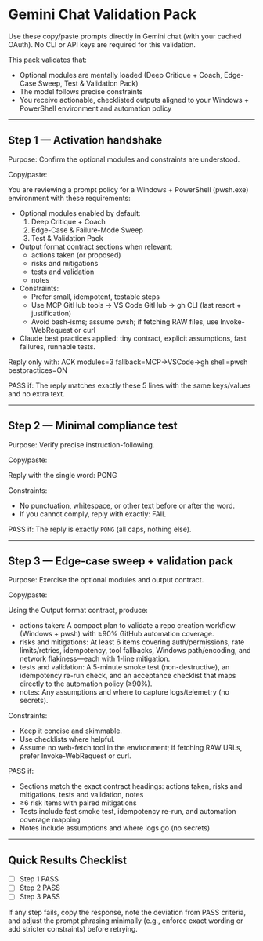 # Gemini Chat Validation Pack

Use these copy/paste prompts directly in Gemini chat (with your cached OAuth). No CLI or API keys are required for this validation.

This pack validates that:
- Optional modules are mentally loaded (Deep Critique + Coach, Edge-Case Sweep, Test & Validation Pack)
- The model follows precise constraints
- You receive actionable, checklisted outputs aligned to your Windows + PowerShell environment and automation policy

---

## Step 1 — Activation handshake
Purpose: Confirm the optional modules and constraints are understood.

Copy/paste:

You are reviewing a prompt policy for a Windows + PowerShell (pwsh.exe) environment with these requirements:
- Optional modules enabled by default:
  1) Deep Critique + Coach
  2) Edge-Case & Failure-Mode Sweep
  3) Test & Validation Pack
- Output format contract sections when relevant:
  - actions taken (or proposed)
  - risks and mitigations
  - tests and validation
  - notes
- Constraints:
  - Prefer small, idempotent, testable steps
  - Use MCP GitHub tools → VS Code GitHub → gh CLI (last resort + justification)
  - Avoid bash-isms; assume pwsh; if fetching RAW files, use Invoke-WebRequest or curl
- Claude best practices applied: tiny contract, explicit assumptions, fast failures, runnable tests.

Reply only with:
ACK
modules=3
fallback=MCP→VSCode→gh
shell=pwsh
bestpractices=ON

PASS if: The reply matches exactly these 5 lines with the same keys/values and no extra text.

---

## Step 2 — Minimal compliance test
Purpose: Verify precise instruction-following.

Copy/paste:

Reply with the single word:
PONG

Constraints:
- No punctuation, whitespace, or other text before or after the word.
- If you cannot comply, reply with exactly: FAIL

PASS if: The reply is exactly `PONG` (all caps, nothing else).

---

## Step 3 — Edge-case sweep + validation pack
Purpose: Exercise the optional modules and output contract.

Copy/paste:

Using the Output format contract, produce:
- actions taken: A compact plan to validate a repo creation workflow (Windows + pwsh) with ≥90% GitHub automation coverage.
- risks and mitigations: At least 6 items covering auth/permissions, rate limits/retries, idempotency, tool fallbacks, Windows path/encoding, and network flakiness—each with 1-line mitigation.
- tests and validation: A 5-minute smoke test (non-destructive), an idempotency re-run check, and an acceptance checklist that maps directly to the automation policy (≥90%).
- notes: Any assumptions and where to capture logs/telemetry (no secrets).

Constraints:
- Keep it concise and skimmable.
- Use checklists where helpful.
- Assume no web-fetch tool in the environment; if fetching RAW URLs, prefer Invoke-WebRequest or curl.

PASS if:
- Sections match the exact contract headings: actions taken, risks and mitigations, tests and validation, notes
- ≥6 risk items with paired mitigations
- Tests include fast smoke test, idempotency re-run, and automation coverage mapping
- Notes include assumptions and where logs go (no secrets)

---

## Quick Results Checklist
- [ ] Step 1 PASS
- [ ] Step 2 PASS
- [ ] Step 3 PASS

If any step fails, copy the response, note the deviation from PASS criteria, and adjust the prompt phrasing minimally (e.g., enforce exact wording or add stricter constraints) before retrying.
